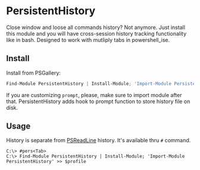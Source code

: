 PersistentHistory
======================
Close window and loose all commands history? Not anymore. Just install this module and you will have 
cross-session history tracking functionality like in bash.
Designed to work with mutliply tabs in powershell_ise.

Install
----------------------
Install from PSGallery:

```powershell
Find-Module PersistentHistory | Install-Module; 'Import-Module PersistentHistory' >> $profile
```

If you are customizing `prompt`, please, make sure to import module after that.
PersistentHistory adds hook to prompt function to store history file on disk.

Usage
----------------------

History is separate from [PSReadLine](https://github.com/lzybkr/PSReadLine) history.
It's available thru `#` command.

```text
C:\> #pers<Tab>
C:\> Find-Module PersistentHistory | Install-Module; 'Import-Module PersistentHistory' >> $profile
```
